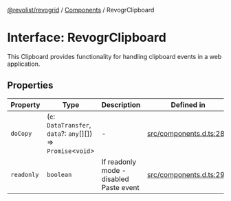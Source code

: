 [@revolist/revogrid](README.md) / [Components](Namespace.Components.md) / RevogrClipboard

# Interface: RevogrClipboard

This Clipboard provides functionality for handling clipboard events in a web application.

## Properties

| Property | Type | Description | Defined in |
| ------ | ------ | ------ | ------ |
| `doCopy` | (`e`: `DataTransfer`, `data`?: `any`[][]) => `Promise`\<`void`\> | - | [src/components.d.ts:288](https://github.com/revolist/revogrid/blob/1ed53ebfdb262e9a8c2e5e06c64cb87ad0050ffc/src/components.d.ts#L288) |
| `readonly` | `boolean` | If readonly mode - disabled Paste event | [src/components.d.ts:292](https://github.com/revolist/revogrid/blob/1ed53ebfdb262e9a8c2e5e06c64cb87ad0050ffc/src/components.d.ts#L292) |
